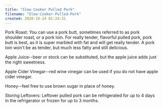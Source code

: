 ```yaml
---
title: "Slow Cooker Pulled Pork"
filename: "Slow-Cooker-Pulled-Pork"
created: 2020-10-24 01:24:31
---
```

Pork Roast: You can use a pork butt, sometimes referred to as pork shoulder roast, or a pork loin. For really tender, flavorful pulled pork, pork butt is best, as it is super marbled with fat and will get really tender. A pork loin won't be as tender, but much less fatty and still delicious.

Apple Juice--beer or stock can be substituted, but the apple juice adds just the right sweetness.

Apple Cider Vinegar--red wine vinegar can be used if you do not have apple cider vinegar.

Honey--feel free to use brown sugar in place of honey.

Storing Leftovers: Leftover pulled pork can be refrigerated for up to 4 days in the refrigerator or frozen for up to 3 months.
